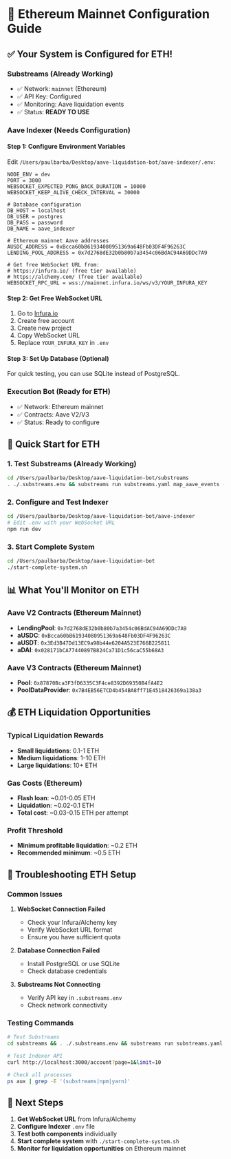 # 🎯 Ethereum Mainnet Configuration Guide

## ✅ Your System is Configured for ETH!

### **Substreams (Already Working)**
- ✅ Network: `mainnet` (Ethereum)
- ✅ API Key: Configured
- ✅ Monitoring: Aave liquidation events
- ✅ Status: **READY TO USE**

### **Aave Indexer (Needs Configuration)**

#### **Step 1: Configure Environment Variables**
Edit `/Users/paulbarba/Desktop/aave-liquidation-bot/aave-indexer/.env`:

```env
NODE_ENV = dev
PORT = 3000
WEBSOCKET_EXPECTED_PONG_BACK_DURATION = 10000
WEBSOCKET_KEEP_ALIVE_CHECK_INTERVAL = 30000

# Database configuration
DB_HOST = localhost
DB_USER = postgres
DB_PASS = password
DB_NAME = aave_indexer

# Ethereum mainnet Aave addresses
AUSDC_ADDRESS = 0xBcca60bB61934080951369a648Fb03DF4F96263C
LENDING_POOL_ADDRESS = 0x7d2768dE32b0b80b7a3454c06BdAC94A69DDc7A9

# Get free WebSocket URL from:
# https://infura.io/ (free tier available)
# https://alchemy.com/ (free tier available)
WEBSOCKET_RPC_URL = wss://mainnet.infura.io/ws/v3/YOUR_INFURA_KEY
```

#### **Step 2: Get Free WebSocket URL**
1. Go to [Infura.io](https://infura.io/)
2. Create free account
3. Create new project
4. Copy WebSocket URL
5. Replace `YOUR_INFURA_KEY` in `.env`

#### **Step 3: Set Up Database (Optional)**
For quick testing, you can use SQLite instead of PostgreSQL.

### **Execution Bot (Ready for ETH)**
- ✅ Network: Ethereum mainnet
- ✅ Contracts: Aave V2/V3
- ✅ Status: Ready to configure

## 🚀 Quick Start for ETH

### **1. Test Substreams (Already Working)**
```bash
cd /Users/paulbarba/Desktop/aave-liquidation-bot/substreams
. ./.substreams.env && substreams run substreams.yaml map_aave_events --start-block 24000000 --stop-block 24000010
```

### **2. Configure and Test Indexer**
```bash
cd /Users/paulbarba/Desktop/aave-liquidation-bot/aave-indexer
# Edit .env with your WebSocket URL
npm run dev
```

### **3. Start Complete System**
```bash
cd /Users/paulbarba/Desktop/aave-liquidation-bot
./start-complete-system.sh
```

## 📊 What You'll Monitor on ETH

### **Aave V2 Contracts (Ethereum Mainnet)**
- **LendingPool**: `0x7d2768dE32b0b80b7a3454c06BdAC94A69DDc7A9`
- **aUSDC**: `0xBcca60bB61934080951369a648Fb03DF4F96263C`
- **aUSDT**: `0x3Ed3B47Dd13EC9a98b44e6204A523E766B225811`
- **aDAI**: `0x028171bCA77440897B824Ca71D1c56caC55b68A3`

### **Aave V3 Contracts (Ethereum Mainnet)**
- **Pool**: `0x87870Bca3F3fD6335C3F4ce8392D69350B4fA4E2`
- **PoolDataProvider**: `0x7B4EB56E7CD4b454BA8ff71E4518426369a138a3`

## 💰 ETH Liquidation Opportunities

### **Typical Liquidation Rewards**
- **Small liquidations**: 0.1-1 ETH
- **Medium liquidations**: 1-10 ETH
- **Large liquidations**: 10+ ETH

### **Gas Costs (Ethereum)**
- **Flash loan**: ~0.01-0.05 ETH
- **Liquidation**: ~0.02-0.1 ETH
- **Total cost**: ~0.03-0.15 ETH per attempt

### **Profit Threshold**
- **Minimum profitable liquidation**: ~0.2 ETH
- **Recommended minimum**: ~0.5 ETH

## 🔧 Troubleshooting ETH Setup

### **Common Issues**

1. **WebSocket Connection Failed**
   - Check your Infura/Alchemy key
   - Verify WebSocket URL format
   - Ensure you have sufficient quota

2. **Database Connection Failed**
   - Install PostgreSQL or use SQLite
   - Check database credentials

3. **Substreams Not Connecting**
   - Verify API key in `.substreams.env`
   - Check network connectivity

### **Testing Commands**
```bash
# Test Substreams
cd substreams && . ./.substreams.env && substreams run substreams.yaml map_aave_events --start-block 24000000 --stop-block 24000010

# Test Indexer API
curl http://localhost:3000/account?page=1&limit=10

# Check all processes
ps aux | grep -E '(substreams|npm|yarn)'
```

## 🎯 Next Steps

1. **Get WebSocket URL** from Infura/Alchemy
2. **Configure Indexer** `.env` file
3. **Test both components** individually
4. **Start complete system** with `./start-complete-system.sh`
5. **Monitor for liquidation opportunities** on Ethereum mainnet 